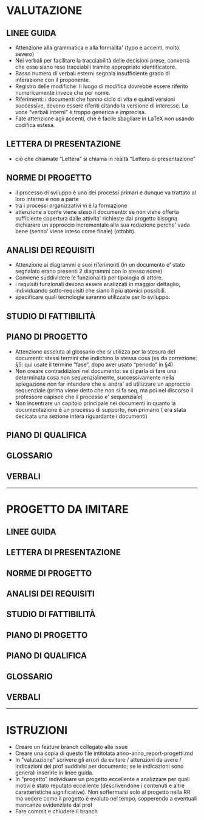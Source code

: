 

# VALUTAZIONE

## LINEE GUIDA
- Attenzione alla grammatica e alla formalita' (typo e accenti, molto severo)
- Nei verbali per facilitare la tracciabilità delle decisioni prese, converrà che esse siano rese tracciabili tramite appropriato identificatore.
- Basso numero di verbali esterni segnala insufficiente grado di interazione con il proponente.
- Registro delle modifiche: Il luogo di modifica dovrebbe essere riferito numericamente invece che per nome.
- Riferimenti: i documenti che hanno ciclo di vita e quindi versioni successive, devono essere riferiti citando la versione di interesse. La voce “verbali interni” è troppo generica e imprecisa.
- Fate attenzione agli accenti, che è facile sbagliare in LaTeX non usando codifica estesa.

## LETTERA DI PRESENTAZIONE
- ciò che chiamate “Lettera” si chiama in realtà “Lettera di presentazione”

## NORME DI PROGETTO
- il processo di sviluppo è uno dei processi primari e dunque va trattato al loro interno e non a parte
- tra i processi organizzativi vi è la formazione
- attenzione a come viene steso il documento: se non viene offerta sufficiente copertura dalle attivita' richieste dal progetto bisogna dichiarare un approccio incrementale alla sua redazione perche' vada bene (senno' viene inteso come finale) (ottobit).

## ANALISI DEI REQUISITI
- Attenzione ai diagrammi e suoi riferimenti (in un documento e' stato segnalato erano presenti 2 diagrammi con lo stesso nome)
- Conviene suddividere le funzionalità per tipologia di attore.
- i requisiti funzionali devono essere analizzati in maggior dettaglio, individuando sotto-requisiti che siano il più atomici possibili.
- specificare quali tecnologie saranno utilizzate per lo sviluppo.
## STUDIO DI FATTIBILITÀ


## PIANO DI PROGETTO
- Attenzione assoluta al glossario che si utilizza per la stesura del documenti: stessi termini che indichino la stessa cosa (es da correzione: §5: qui usate il termine “fase”, dopo aver usato “periodo” in §4)
- Non creare contraddizioni nel documento: se si parla di fare una determinata cosa non sequenzialmente, successivamente nella spiegazione non far intendere che si andra' ad utilizzare un approccio sequenziale (prima viene detto che non si fa seq, ma poi nel discorso il professore capisce che il processo e' sequenziale)
- Non incentrare un capitolo principale nei documenti in quanto la documentazione è un processo di supporto, non primario ( era stata decicata una sezione intera riguardante i documenti)
## PIANO DI QUALIFICA

## GLOSSARIO

## VERBALI

---

# PROGETTO DA IMITARE

## LINEE GUIDA

## LETTERA DI PRESENTAZIONE

## NORME DI PROGETTO

## ANALISI DEI REQUISITI

## STUDIO DI FATTIBILITÀ

## PIANO DI PROGETTO

## PIANO DI QUALIFICA

## GLOSSARIO

## VERBALI

---

# ISTRUZIONI

* Creare un feature branch collegato alla issue
* Creare una copia di questo file intitolata anno-anno_report-progetti.md
* In "valutazione" scrivere gli errori da evitare / attenzioni da avere / indicazioni del prof suddivisi per documento; se le indicazioni sono generali inserirle in linee guida. 
* In "progetto" individuare un progetto eccellente e analizzare per quali motivi è stato reputato eccellente (descrivendone i contenuti e altre caratteristiche significative). Non soffermarsi solo al progetto nella RR ma vedere come il progetto è evoluto nel tempo, sopperendo a eventuali mancanze evidenziate dal prof
* Fare commit e chiudere il branch
